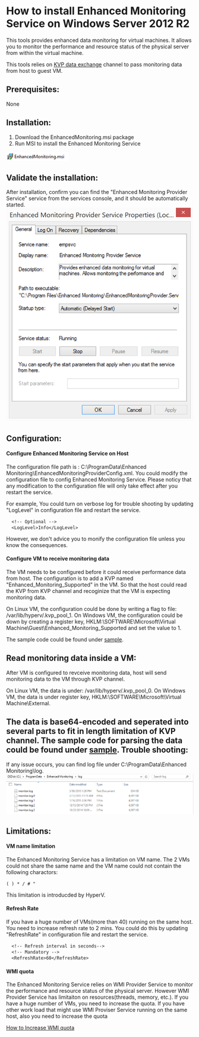 How to install Enhanced Monitoring Service on Windows Server 2012 R2
======
This tools provides enhanced data monitoring for virtual machines. It allows you to monitor the performance and resource status of the physical server from within the virtual machine.	

This tools relies on [KVP data exchange](https://technet.microsoft.com/en-us/library/dn798297.aspx) channel to pass monitoring data from host to guest VM.

Prerequisites:
------
None
	
Installation:
------
1. Download the EnhancedMonitoring.msi package
2. Run MSI to install the Enhanced Monitoring Service

![](doc/installer.png)

Validate the installation:
-----
After installation, confirm you can find the "Enhanced Monitoring Provider Service" service from the services console, and it should be automatically started.	
![](doc/service.png)

Configuration:
-----
#### Configure Enhanced Monitoring Service on Host
The configuration file path is : C:\ProgramData\Enhanced Monitoring\EnhancedMonitoringProviderConfig.xml. You could modify the configuration file to config Enhanced Monitoring Service. Please noticy that any modification to the configuration file will only take effect after you restart the service.

For example, You could turn on verbose log for trouble shooting by updating "LogLevel" in configuration file and restart the service.
```
  <!-- Optional -->
  <LogLevel>Info</LogLevel>
```
However, we don't advice you to monify the configuration file unless you know the consequences.
#### Configure VM to receive monitoring data
The VM needs to be configured before it could receive performance data from host. The configuration is to add a KVP named "Enhanced_Monitoring_Supported" in the VM. So that the host could read the KVP from KVP channel and recoginize that the VM is expecting monitoring data.

On Linux VM, the configuration could be done by writing a flag to file: /var/lib/hyperv/.kvp_pool_1.
On Windows VM, the configuration could be down by creating a register key, HKLM:\SOFTWARE\Microsoft\Virtual Machine\Guest\Enhanced_Monitoring_Supported and set the value to 1.

The sample code could be found under [sample](/sample).

Read monitoring data inside a VM:
-----
After VM is configured to revceive monitoring data, host will send monitoring data to the VM through KVP channel.

On Linux VM, the data is under: /var/lib/hyperv/.kvp_pool_0.
On Windows VM, the data is under register key, HKLM:\SOFTWARE\Microsoft\Virtual Machine\External.

The data is base64-encoded and seperated into several parts to fit in length limitation of KVP channel.
The sample code for parsing the data could be found under [sample](/sample).
Trouble shooting:
-----
If any issue occurs, you can find log file under C:\ProgramData\Enhanced Monitoring\log.
![](doc/log.png)

Limitations:
-----
#### VM name limitation
The Enhanced Monitoring Service has a limitation on VM name. The 2 VMs could not share the same name and the VM name could not contain the following charactors:
```
( ) * / # "
```
This limitation is introducded by HyperV.
#### Refresh Rate
If you have a huge number of VMs(more than 40) running on the same host. You need to increase refresh rate to 2 mins. You could do this by updating "RefreshRate" in configuration file and restart the service.
```
  <!-- Refresh interval in seconds-->
  <!-- Mandatory -->
  <RefreshRate>60</RefreshRate>
```
#### WMI quota
The Enhanced Monitoring Service relies on WMI Provider Service to monitor the performance and resource status of the physical server. However WMI Provider Service has limitaiton on resources(threads, memory, etc.). If you have a huge number of VMs, you need to increase the quota. If you have other work load that might use WMI Proviser Service running on the same host, also you need to increase the quota

[How to Increase WMI quota](http://blogs.technet.com/b/askperf/archive/2008/09/16/memory-and-handle-quotas-in-the-wmi-provider-service.aspx)

